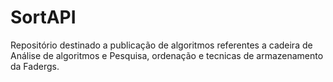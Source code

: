 # SortAPI
Repositório destinado a publicação de algoritmos referentes a cadeira de Análise de algoritmos e Pesquisa, ordenação e tecnicas de armazenamento da Fadergs.

